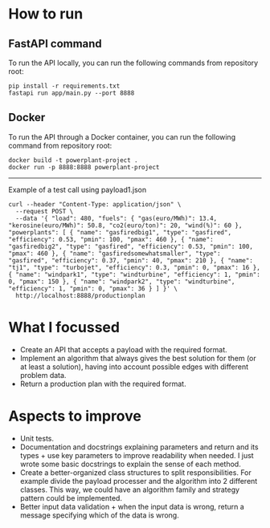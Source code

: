 # How to run

## FastAPI command

To run the API locally, you can run the following commands from repository root:

```
pip install -r requirements.txt
fastapi run app/main.py --port 8888
```

## Docker

To run the API through a Docker container, you can run the following command from repository root:

```
docker build -t powerplant-project .
docker run -p 8888:8888 powerplant-project
```

-----

Example of a test call using payload1.json

```
curl --header "Content-Type: application/json" \
  --request POST \
  --data '{ "load": 480, "fuels": { "gas(euro/MWh)": 13.4, "kerosine(euro/MWh)": 50.8, "co2(euro/ton)": 20, "wind(%)": 60 }, "powerplants": [ { "name": "gasfiredbig1", "type": "gasfired", "efficiency": 0.53, "pmin": 100, "pmax": 460 }, { "name": "gasfiredbig2", "type": "gasfired", "efficiency": 0.53, "pmin": 100, "pmax": 460 }, { "name": "gasfiredsomewhatsmaller", "type": "gasfired", "efficiency": 0.37, "pmin": 40, "pmax": 210 }, { "name": "tj1", "type": "turbojet", "efficiency": 0.3, "pmin": 0, "pmax": 16 }, { "name": "windpark1", "type": "windturbine", "efficiency": 1, "pmin": 0, "pmax": 150 }, { "name": "windpark2", "type": "windturbine", "efficiency": 1, "pmin": 0, "pmax": 36 } ] }' \
  http://localhost:8888/productionplan
```

# What I focussed

- Create an API that accepts a payload with the required format.
- Implement an algorithm that always gives the best solution for them (or at least a solution), having into account possible edges with different problem data.
- Return a production plan with the required format.

# Aspects to improve

- Unit tests.
- Documentation and docstrings explaining parameters and return and its types + use key parameters to improve readability when needed. I just wrote some basic docstrings to explain the sense of each method.
- Create a better-organized class structures to split responsibilities. For example divide the payload processer and the algorithm into 2 different classes. This way, we could have an algorithm family and strategy pattern could be implemented.
- Better input data validation + when the input data is wrong, return a message specifying which of the data is wrong.
